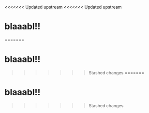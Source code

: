 <<<<<<< Updated upstream
<<<<<<< Updated upstream
# blaaabl!!
=======
# blaaabl!!
>>>>>>> Stashed changes
=======
# blaaabl!!
>>>>>>> Stashed changes
